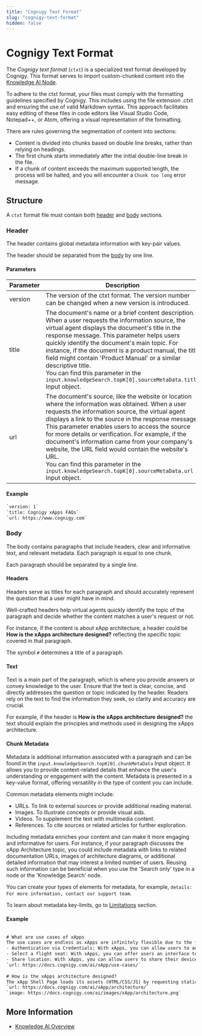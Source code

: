 ```yaml
---
title: "Cognigy Text Format"
slug: "cognigy-text-format"
hidden: false
---
```


# Cognigy Text Format

The _Cognigy text format_ (`ctxt`) is a specialized text format developed by Cognigy.
This format serves to import custom-chunked content into the [Knowledge AI Node](../flow-nodes/other-nodes/search-extract-output.md).

To adhere to the ctxt format, your files must comply with the formatting guidelines specified by Cognigy. This includes using the file extension .ctxt and ensuring the use of valid Markdown syntax. This approach facilitates easy editing of these files in code editors like Visual Studio Code, Notepad++, or Atom, offering a visual representation of the formatting.

There are rules governing the segmentation of content into sections:

- Content is divided into chunks based on double line breaks, rather than relying on headings.
- The first chunk starts immediately after the initial double-line break in the file.
- If a chunk of content exceeds the maximum supported length, the process will be halted, and you will encounter a `Chunk too long` error message.

## Structure

A `ctxt` format file must contain both [header](#header) and [body](#body) sections.

### Header

The header contains global metadata information with key-pair values.

The header should be separated from the [body](#body) by one line.

#### Parameters

| Parameter | Description                                                                                                                                                                                                                                                                                                                                                                                                                                                                                                                           | Mandatory |
|-----------|---------------------------------------------------------------------------------------------------------------------------------------------------------------------------------------------------------------------------------------------------------------------------------------------------------------------------------------------------------------------------------------------------------------------------------------------------------------------------------------------------------------------------------------|-----------|
| version   | The version of the ctxt format. The version number can be changed when a new version is introduced.                                                                                                                                                                                                                                                                                                                                                                                                                                   | yes       |
| title     | The document's name or a brief content description. When a user requests the information source, the virtual agent displays the document's title in the response message. This parameter helps users quickly identify the document's main topic. For instance, if the document is a product manual, the title field might contain 'Product Manual' or a similar descriptive title.<br>You can find this parameter in the `input.knowledgeSearch.topK[0].sourceMetaData.title` Input object.                                           | no        |
| url       | The document's source, like the website or location where the information was obtained. When a user requests the information source, the virtual agent displays a link to the source in the response message. This parameter enables users to access the source for more details or verification. For example, if the document's information came from your company's website, the URL field would contain the website's URL. <br>You can find this parameter in the `input.knowledgeSearch.topK[0].sourceMetaData.url` Input object. | no        |

#### Example

```txt
`version: 1`
`title: Cognigy xApps FAQs`
`url: https://www.cognigy.com`
```

### Body

The body contains paragraphs that include headers, clear and informative text, and relevant metadata.
Each paragraph is equal to one chunk.

Each paragraph should be separated by a single line.

#### Headers

Headers serve as titles for each paragraph and should accurately represent the question that a user might have in mind. 

Well-crafted headers help virtual agents quickly identify the topic of the paragraph and decide whether the content matches a user's request or not.

For instance, if the content is about xApp architecture, a header could be **How is the xApps architecture designed?** reflecting the specific topic covered in that paragraph.

The symbol `#` determines a title of a paragraph.

#### Text

Text is a main part of the paragraph, which is where you provide answers or convey knowledge to the user.
Ensure that the text is clear, concise, and directly addresses the question or topic indicated by the header.
Readers rely on the text to find the information they seek, so clarity and accuracy are crucial.

For example, if the header is **How is the xApps architecture designed?** the text should explain the principles and methods used in designing the xApps architecture.

#### Chunk Metadata

Metadata is additional information associated with a paragraph and can be found in the `input.knowledgeSearch.topK[0].chunkMetaData` Input object. It allows you to provide context-related details that enhance the user's understanding or engagement with the content. Metadata is presented in a key-value format, offering versatility in the type of content you can include.

Common metadata elements might include:

- URLs. To link to external sources or provide additional reading material.
- Images. To illustrate concepts or provide visual aids.
- Videos. To supplement the text with multimedia content.
- References. To cite sources or related articles for further exploration.

Including metadata enriches your content and can make it more engaging and informative for users. For instance, if your paragraph discusses the xApp Architecture topic, you could include metadata with links to related documentation URLs, images of architecture diagrams, or additional detailed information that may interest a limited number of users. Reusing such information can be beneficial when you use the 'Search only' type in a node or the 'Knowledge Search' node.

You can create your types of elements for metadata, for example, `details: For more information, contact our support team`.

To learn about metadata key-limits, go to [Limitations](overview.md#limitations) section.

#### Example

```txt

# What are use cases of xApps
The use cases are endless as xApps are infinitely flexible due to the fact that they are essentially micro-web applications. Three potential use cases are listed here:
- Authentication via Credentials: With xApps, you can allow users to authenticate using various methods such as email addresses, user numbers, or other identification details. Users can securely verify their identity and gain access to specific services or information.
- Select a flight seat: With xApps, you can offer users an interface to choose their preferred seat for their flight. Users can view the available seats and select the seat of their choice, enhancing their travel experience.
- Share location: With xApps, you can allow users to share their device's location information. This use case can be useful in various scenarios, such as providing location-based services, tracking deliveries, or finding nearby resources.
`url: https://docs.cognigy.com/ai/xApp/use-cases/`
  
# How is the xApps architecture designed?
The xApp Shell Page loads its assets (HTML/CSS/JS) by requesting static files via HTTP/HTTPs 1.1 requests to service-static-files and establishes a WebSocket connection (via Socket.io) to serviceapp-session-manager to retrieve information about xApp sessions. This information includes an async event to initialize an xApp session, which creates a unique URL, and specifies which xApp will be displayed in a specific xApp session. The Elastic Load Balancer helps distribute incoming traffic, while Traefik dynamically routes traffic to backend servers based on specific requirements. The serviceapp-session-manager updates the xApp session state in the App Session DB, and the WebSocket transfers data to the Shell page, which loads xApps and provides data to the SDK.
`url: https://docs.cognigy.com/ai/xApp/architecture/`
`image: https://docs.cognigy.com/ai/images/xApp/architecture.png`
```

## More Information

- [Knowledge AI Overview](overview.md)